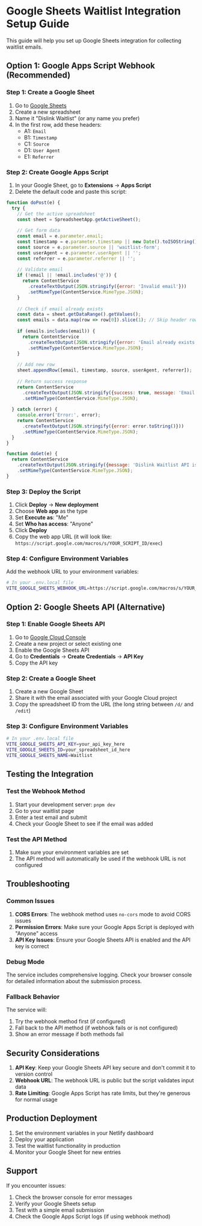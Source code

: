 # Google Sheets Waitlist Integration Setup Guide

This guide will help you set up Google Sheets integration for collecting waitlist emails.

## Option 1: Google Apps Script Webhook (Recommended)

### Step 1: Create a Google Sheet

1. Go to [Google Sheets](https://sheets.google.com)
2. Create a new spreadsheet
3. Name it "Dislink Waitlist" (or any name you prefer)
4. In the first row, add these headers:
   - A1: `Email`
   - B1: `Timestamp`
   - C1: `Source`
   - D1: `User Agent`
   - E1: `Referrer`

### Step 2: Create Google Apps Script

1. In your Google Sheet, go to **Extensions** → **Apps Script**
2. Delete the default code and paste this script:

```javascript
function doPost(e) {
  try {
    // Get the active spreadsheet
    const sheet = SpreadsheetApp.getActiveSheet();
    
    // Get form data
    const email = e.parameter.email;
    const timestamp = e.parameter.timestamp || new Date().toISOString();
    const source = e.parameter.source || 'waitlist-form';
    const userAgent = e.parameter.userAgent || '';
    const referrer = e.parameter.referrer || '';
    
    // Validate email
    if (!email || !email.includes('@')) {
      return ContentService
        .createTextOutput(JSON.stringify({error: 'Invalid email'}))
        .setMimeType(ContentService.MimeType.JSON);
    }
    
    // Check if email already exists
    const data = sheet.getDataRange().getValues();
    const emails = data.map(row => row[0]).slice(1); // Skip header row
    
    if (emails.includes(email)) {
      return ContentService
        .createTextOutput(JSON.stringify({error: 'Email already exists'}))
        .setMimeType(ContentService.MimeType.JSON);
    }
    
    // Add new row
    sheet.appendRow([email, timestamp, source, userAgent, referrer]);
    
    // Return success response
    return ContentService
      .createTextOutput(JSON.stringify({success: true, message: 'Email added successfully'}))
      .setMimeType(ContentService.MimeType.JSON);
      
  } catch (error) {
    console.error('Error:', error);
    return ContentService
      .createTextOutput(JSON.stringify({error: error.toString()}))
      .setMimeType(ContentService.MimeType.JSON);
  }
}

function doGet(e) {
  return ContentService
    .createTextOutput(JSON.stringify({message: 'Dislink Waitlist API is running'}))
    .setMimeType(ContentService.MimeType.JSON);
}
```

### Step 3: Deploy the Script

1. Click **Deploy** → **New deployment**
2. Choose **Web app** as the type
3. Set **Execute as**: "Me"
4. Set **Who has access**: "Anyone"
5. Click **Deploy**
6. Copy the web app URL (it will look like: `https://script.google.com/macros/s/YOUR_SCRIPT_ID/exec`)

### Step 4: Configure Environment Variables

Add the webhook URL to your environment variables:

```bash
# In your .env.local file
VITE_GOOGLE_SHEETS_WEBHOOK_URL=https://script.google.com/macros/s/YOUR_SCRIPT_ID/exec
```

## Option 2: Google Sheets API (Alternative)

### Step 1: Enable Google Sheets API

1. Go to [Google Cloud Console](https://console.cloud.google.com)
2. Create a new project or select existing one
3. Enable the Google Sheets API
4. Go to **Credentials** → **Create Credentials** → **API Key**
5. Copy the API key

### Step 2: Create a Google Sheet

1. Create a new Google Sheet
2. Share it with the email associated with your Google Cloud project
3. Copy the spreadsheet ID from the URL (the long string between `/d/` and `/edit`)

### Step 3: Configure Environment Variables

```bash
# In your .env.local file
VITE_GOOGLE_SHEETS_API_KEY=your_api_key_here
VITE_GOOGLE_SHEETS_ID=your_spreadsheet_id_here
VITE_GOOGLE_SHEETS_NAME=Waitlist
```

## Testing the Integration

### Test the Webhook Method

1. Start your development server: `pnpm dev`
2. Go to your waitlist page
3. Enter a test email and submit
4. Check your Google Sheet to see if the email was added

### Test the API Method

1. Make sure your environment variables are set
2. The API method will automatically be used if the webhook URL is not configured

## Troubleshooting

### Common Issues

1. **CORS Errors**: The webhook method uses `no-cors` mode to avoid CORS issues
2. **Permission Errors**: Make sure your Google Apps Script is deployed with "Anyone" access
3. **API Key Issues**: Ensure your Google Sheets API is enabled and the API key is correct

### Debug Mode

The service includes comprehensive logging. Check your browser console for detailed information about the submission process.

### Fallback Behavior

The service will:
1. Try the webhook method first (if configured)
2. Fall back to the API method (if webhook fails or is not configured)
3. Show an error message if both methods fail

## Security Considerations

1. **API Key**: Keep your Google Sheets API key secure and don't commit it to version control
2. **Webhook URL**: The webhook URL is public but the script validates input data
3. **Rate Limiting**: Google Apps Script has rate limits, but they're generous for normal usage

## Production Deployment

1. Set the environment variables in your Netlify dashboard
2. Deploy your application
3. Test the waitlist functionality in production
4. Monitor your Google Sheet for new entries

## Support

If you encounter issues:
1. Check the browser console for error messages
2. Verify your Google Sheets setup
3. Test with a simple email submission
4. Check the Google Apps Script logs (if using webhook method)
